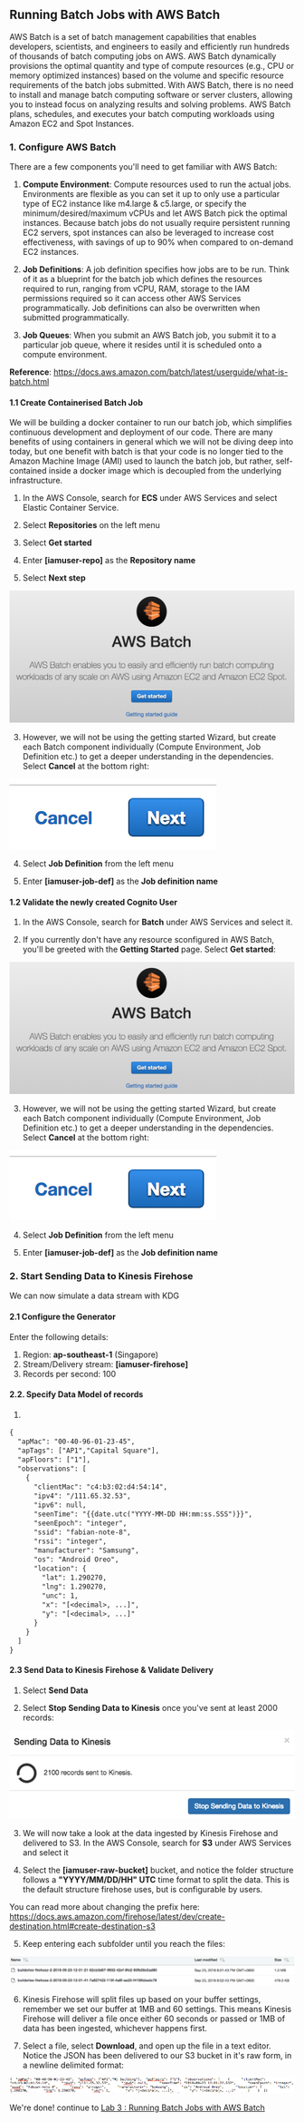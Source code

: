 ## Running Batch Jobs with AWS Batch

AWS Batch is a set of batch management capabilities that enables developers, scientists, and engineers to easily and efficiently run hundreds of thousands of batch computing jobs on AWS. AWS Batch dynamically provisions the optimal quantity and type of compute resources (e.g., CPU or memory optimized instances) based on the volume and specific resource requirements of the batch jobs submitted. With AWS Batch, there is no need to install and manage batch computing software or server clusters, allowing you to instead focus on analyzing results and solving problems. AWS Batch plans, schedules, and executes your batch computing workloads using Amazon EC2 and Spot Instances.

### 1. Configure AWS Batch

There are a few components you'll need to get familiar with AWS Batch:

1.  **Compute Environment**: Compute resources used to run the actual jobs. Environments are flexible as you can set it up to only use a particular type of EC2 instance like m4.large & c5.large, or specify the minimum/desired/maximum vCPUs and let AWS Batch pick the optimal instances. Because batch jobs do not usually require persistent running EC2 servers, spot instances can also be leveraged to increase cost effectiveness, with savings of up to 90% when compared to on-demand EC2 instances.

2.  **Job Definitions**: A job definition specifies how jobs are to be run. Think of it as a blueprint for the batch job which defines the resources required to run, ranging from vCPU, RAM, storage to the IAM permissions required so it can access other AWS Services programmatically. Job definitions can also be overwritten when submitted programmatically.

3.  **Job Queues**: When you submit an AWS Batch job, you submit it to a particular job queue, where it resides until it is scheduled onto a compute environment.

**Reference**: https://docs.aws.amazon.com/batch/latest/userguide/what-is-batch.html

#### 1.1 Create Containerised Batch Job

We will be building a docker container to run our batch job, which simplifies continuous development and deployment of our code. There are many benefits of using containers in general which we will not be diving deep into today, but one benefit with batch is that your code is no longer tied to the Amazon Machine Image (AMI) used to launch the batch job, but rather, self-contained inside a docker image which is decoupled from the underlying infrastructure.

1.  In the AWS Console, search for **ECS** under AWS Services and select Elastic Container Service.

2.  Select **Repositories** on the left menu

3.  Select **Get started**

4.  Enter **[iamuser-repo]** as the **Repository name**

5.  Select **Next step**

![Batch Get Started](./imgs/03/01.png)

3.  However, we will not be using the getting started Wizard, but create each Batch component individually (Compute Environment, Job Definition etc.) to get a deeper understanding in the dependencies. Select **Cancel** at the bottom right:

![Cancel Wizard](./imgs/03/02.png)

4.  Select **Job Definition** from the left menu

5.  Enter **[iamuser-job-def]** as the **Job definition name**

#### 1.2 Validate the newly created Cognito User

1.  In the AWS Console, search for **Batch** under AWS Services and select it.

2.  If you currently don't have any resource sconfigured in AWS Batch, you'll be greeted with the **Getting Started** page. Select **Get started**:

![Batch Get Started](./imgs/03/01.png)

3.  However, we will not be using the getting started Wizard, but create each Batch component individually (Compute Environment, Job Definition etc.) to get a deeper understanding in the dependencies. Select **Cancel** at the bottom right:

![Cancel Wizard](./imgs/03/02.png)

4.  Select **Job Definition** from the left menu

5.  Enter **[iamuser-job-def]** as the **Job definition name**

### 2. Start Sending Data to Kinesis Firehose

We can now simulate a data stream with KDG

#### 2.1 Configure the Generator

Enter the following details:

1.  Region: **ap-southeast-1** (Singapore)
2.  Stream/Delivery stream: **[iamuser-firehose]**
3.  Records per second: 100

#### 2.2. Specify Data Model of records

1.

```
{
  "apMac": "00-40-96-01-23-45",
  "apTags": ["AP1","Capital Square"],
  "apFloors": ["1"],
  "observations": [
    {
      "clientMac": "c4:b3:02:d4:54:14",
      "ipv4": "/111.65.32.53",
      "ipv6": null,
      "seenTime": "{{date.utc("YYYY-MM-DD HH:mm:ss.SSS")}}",
      "seenEpoch": "integer",
      "ssid": "fabian-note-8",
      "rssi": "integer",
      "manufacturer": "Samsung",
      "os": "Android Oreo",
      "location": {
        "lat": 1.290270,
        "lng": 1.290270,
        "unc": 1,
        "x": "[<decimal>, ...]",
        "y": "[<decimal>, ...]"
      }
    }
  ]
}
```

#### 2.3 Send Data to Kinesis Firehose & Validate Delivery

1.  Select **Send Data**

2.  Select **Stop Sending Data to Kinesis** once you've sent at least 2000 records:

![Stop Sending](./imgs/02/04.png)

3.  We will now take a look at the data ingested by Kinesis Firehose and delivered to S3. In the AWS Console, search for **S3** under AWS Services and select it

4.  Select the **[iamuser-raw-bucket]** bucket, and notice the folder structure follows a **"YYYY/MM/DD/HH" UTC** time format to split the data. This is the default structure firehose uses, but is configurable by users.

You can read more about changing the prefix here: https://docs.aws.amazon.com/firehose/latest/dev/create-destination.html#create-destination-s3

5.  Keep entering each subfolder until you reach the files:

![Delivered files](./imgs/02/05.png)

6.  Kinesis Firehose will split files up based on your buffer settings, remember we set our buffer at 1MB and 60 settings. This means Kinesis Firehose will deliver a file once either 60 seconds or passed or 1MB of data has been ingested, whichever happens first.

7.  Select a file, select **Download**, and open up the file in a text editor. Notice the JSON has been delivered to our S3 bucket in it's raw form, in a newline delimited format:

![RAW JSON](./imgs/02/06.png)

We're done! continue to [Lab 3 : Running Batch Jobs with AWS Batch](./doc-module-03.md)

```

```
